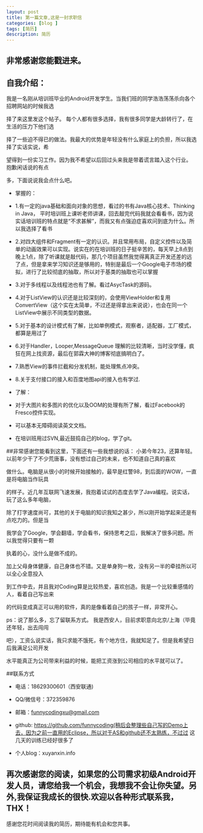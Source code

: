 ```yaml
---
layout: post
title: 第一篇文章,这是一封求职信
categories: [blog ]
tags: [简历]
description: 简历
---
```


##  非常感谢您能戳进来。
 
## 自我介绍：
我是一名刚从培训班毕业的Android开发学生。当我们班的同学浩浩荡荡杀向各个招聘网站的时候我选

择了来这里发这个帖子。 每个人都有很多选择，我有很多同学是大龄转行了，在生活的压力下他们选

择了一些迫不得已的做法。我最大的优势是年轻没有什么家庭上的负担，所以我选择了实话实说，希

望得到一份实习工作。因为我不希望以后回过头来我是带着谎言踏入这个行业。 抱歉闲话说的有点

多，下面说说我会点什么吧。

 * 掌握的：
 * 1.有一定的java基础和面向对象的思想，看过的书有Java核心技术、Thinking in Java， 平时培训班上课听老师讲课，回去敲完代码我就会看看书，因为说实话培训班的特点就是“不求甚解”，而我又有点强迫症喜欢问到底为什么。所以我选择了看书
 *  2.对四大组件和Fragment有一定的认识。并且常用布局，自定义控件以及简单的动画效果可以实现。说实在的在培训班的日子挺辛苦的，每天早上8点到晚上1点，除了听课就是敲代码，那几个项目虽然我觉得离真正开发还差的远了点，但是拿来学习知识还是够用的，特别是最后一个Google电子市场的模拟，进行了比较彻底的抽取，所以对于基类的抽取也可以掌握

 * 3.对于多线程以及线程池也有了解。看过AsycTask的源码。

 * 4.对于ListView的认识还是比较深刻的，会使用ViewHolder和复用ConvertView（这个实在太简单，不过还是得拿出来说说），也会在同一个ListView中展示不同类型的数据。
 * 5.对于基本的设计模式有了解，比如单例模式，观察者，适配器，工厂模式，都算是用过了
 * 6.对于Handler，Looper,MessageQueue 理解的比较清晰，当时没学懂，疯狂在网上找资源，最后在郭霖大神的博客彻底搞明白了。
 * 7.熟悉View的事件拦截和分发机制，能处理焦点冲突。
 * 8.关于支付接口的接入和百度地图api的接入也有学过.
 

 * 了解：
 * 对于大图片和多图片的优化以及OOM的处理有所了解，看过Facebook的Fresco控件实现。
 * 可以基本无障碍阅读英文文档。
 * 在培训班用过SVN,最近鼓捣自己的blog，学了git。

##非常感谢您能看到这里，下面还有一些我想说的话：
  小弟今年23，还算年轻。以前年少干了不少荒唐事，没有想过自己的未来，也不知道自己真的喜欢

做什么。电脑是从很小的时候开始接触的，最早是红警98，到后面的WOW，一直是将电脑当作玩具

的样子。近几年互联网飞速发展，我抱着试试的态度去学了Java编程。说实话，玩了这么多年电脑，

除了打字速度尚可，其他的关于电脑的知识我知之甚少，所以刚开始学起来还是有点吃力的。但是当

我学会了Google，学会翻墙，学会看书，保持思考之后，我解决了很多问题。所以我觉得只要有一颗

执着的心，没什么是做不成的。

   加上父母身体健康，自己身体也不错。又是单身狗一枚，没有另一半的牵挂所以可以全心全意投入

到工作中去，并且我对Coding算是比较热爱，喜欢创造。我是一个比较重感情的人，看着自己写出来

的代码变成真正可以用的软件，真的是像看着自己的孩子一样，非常开心。

ps：说了那么多，忘了留联系方式。 我是西安人，目前求职意向北京/上海（毕竟还年轻，出去闯闯

吧），工资么说实话，我只求能不饿死，有个地方住，我就知足了。但是我希望日后我满足公司开发

水平能真正为公司带来利益的时候，能把工资涨到公司相应的水平就可以了。

##联系方式 
 *  电话：18629300601（西安联通)  
 *  QQ/微信号：372359876
 *  邮箱：funnycodingxu@gmail.com 
 *  github: https://github.com/funnycoding(稍后会整理些自己写的Demo上去，因为之前一直用的Eclipse，所以对于AS和github还不太熟练，不过过
这几天的训练已经好很多了

 * 个人blog：xuyanxin.info 

再次感谢您的阅读，如果您的公司需求初级Android开发人员，请您给我一个机会，我想我不会让你失望。另外,我保证我成长的很快.欢迎以各种形式联系我，THX！
-------------------------------------------------

感谢您花时间阅读我的简历，期待能有机会和您共事。
